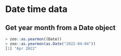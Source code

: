 # Date time data

## Get year month from a Date object

```r
> zoo::as.yearmon((Date))
> zoo::as.yearmon(as.Date("2022-04-04"))
[1] "Apr 2022"
```
